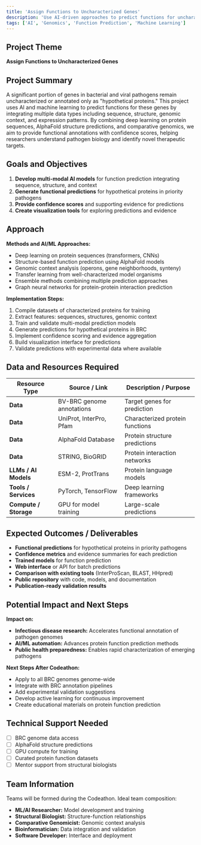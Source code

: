 ```yaml
---
title: 'Assign Functions to Uncharacterized Genes'
description: 'Use AI-driven approaches to predict functions for uncharacterized genes in priority and prototype pathogens'
tags: ['AI', 'Genomics', 'Function Prediction', 'Machine Learning']
---
```


## Project Theme

**Assign Functions to Uncharacterized Genes**

## Project Summary

A significant portion of genes in bacterial and viral pathogens remain uncharacterized or annotated only as "hypothetical proteins." This project uses AI and machine learning to predict functions for these genes by integrating multiple data types including sequence, structure, genomic context, and expression patterns. By combining deep learning on protein sequences, AlphaFold structure predictions, and comparative genomics, we aim to provide functional annotations with confidence scores, helping researchers understand pathogen biology and identify novel therapeutic targets.

## Goals and Objectives

1. **Develop multi-modal AI models** for function prediction integrating sequence, structure, and context
2. **Generate functional predictions** for hypothetical proteins in priority pathogens
3. **Provide confidence scores** and supporting evidence for predictions
4. **Create visualization tools** for exploring predictions and evidence

## Approach

**Methods and AI/ML Approaches:**
- Deep learning on protein sequences (transformers, CNNs)
- Structure-based function prediction using AlphaFold models
- Genomic context analysis (operons, gene neighborhoods, synteny)
- Transfer learning from well-characterized model organisms
- Ensemble methods combining multiple prediction approaches
- Graph neural networks for protein-protein interaction prediction

**Implementation Steps:**
1. Compile datasets of characterized proteins for training
2. Extract features: sequences, structures, genomic context
3. Train and validate multi-modal prediction models
4. Generate predictions for hypothetical proteins in BRC
5. Implement confidence scoring and evidence aggregation
6. Build visualization interface for predictions
7. Validate predictions with experimental data where available

## Data and Resources Required

| Resource Type | Source / Link | Description / Purpose |
|---------------|---------------|----------------------|
| **Data** | BV-BRC genome annotations | Target genes for prediction |
| **Data** | UniProt, InterPro, Pfam | Characterized protein functions |
| **Data** | AlphaFold Database | Protein structure predictions |
| **Data** | STRING, BioGRID | Protein interaction networks |
| **LLMs / AI Models** | ESM-2, ProtTrans | Protein language models |
| **Tools / Services** | PyTorch, TensorFlow | Deep learning frameworks |
| **Compute / Storage** | GPU for model training | Large-scale predictions |

## Expected Outcomes / Deliverables

- **Functional predictions** for hypothetical proteins in priority pathogens
- **Confidence metrics** and evidence summaries for each prediction
- **Trained models** for function prediction
- **Web interface** or API for batch predictions
- **Comparison with existing tools** (InterProScan, BLAST, HHpred)
- **Public repository** with code, models, and documentation
- **Publication-ready validation results**

## Potential Impact and Next Steps

**Impact on:**
- **Infectious disease research:** Accelerates functional annotation of pathogen genomes
- **AI/ML automation:** Advances protein function prediction methods
- **Public health preparedness:** Enables rapid characterization of emerging pathogens

**Next Steps After Codeathon:**
- Apply to all BRC genomes genome-wide
- Integrate with BRC annotation pipelines
- Add experimental validation suggestions
- Develop active learning for continuous improvement
- Create educational materials on protein function prediction

## Technical Support Needed

- [ ] BRC genome data access
- [ ] AlphaFold structure predictions
- [ ] GPU compute for training
- [ ] Curated protein function datasets
- [ ] Mentor support from structural biologists

## Team Information

Teams will be formed during the Codeathon. Ideal team composition:

- **ML/AI Researcher:** Model development and training
- **Structural Biologist:** Structure-function relationships
- **Comparative Genomicist:** Genomic context analysis
- **Bioinformatician:** Data integration and validation
- **Software Developer:** Interface and deployment
